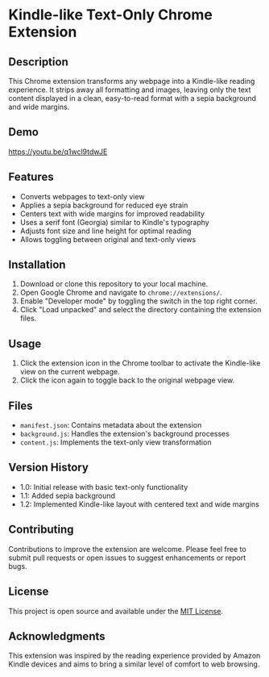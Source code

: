 # Kindle-like Text-Only Chrome Extension

## Description

This Chrome extension transforms any webpage into a Kindle-like reading experience. It strips away all formatting and images, leaving only the text content displayed in a clean, easy-to-read format with a sepia background and wide margins.

## Demo

https://youtu.be/q1wcl9tdwJE

## Features

- Converts webpages to text-only view
- Applies a sepia background for reduced eye strain
- Centers text with wide margins for improved readability
- Uses a serif font (Georgia) similar to Kindle's typography
- Adjusts font size and line height for optimal reading
- Allows toggling between original and text-only views

## Installation

1. Download or clone this repository to your local machine.
2. Open Google Chrome and navigate to `chrome://extensions/`.
3. Enable "Developer mode" by toggling the switch in the top right corner.
4. Click "Load unpacked" and select the directory containing the extension files.

## Usage

1. Click the extension icon in the Chrome toolbar to activate the Kindle-like view on the current webpage.
2. Click the icon again to toggle back to the original webpage view.

## Files

- `manifest.json`: Contains metadata about the extension
- `background.js`: Handles the extension's background processes
- `content.js`: Implements the text-only view transformation

## Version History

- 1.0: Initial release with basic text-only functionality
- 1.1: Added sepia background
- 1.2: Implemented Kindle-like layout with centered text and wide margins

## Contributing

Contributions to improve the extension are welcome. Please feel free to submit pull requests or open issues to suggest enhancements or report bugs.

## License

This project is open source and available under the [MIT License](https://opensource.org/licenses/MIT).

## Acknowledgments

This extension was inspired by the reading experience provided by Amazon Kindle devices and aims to bring a similar level of comfort to web browsing.

